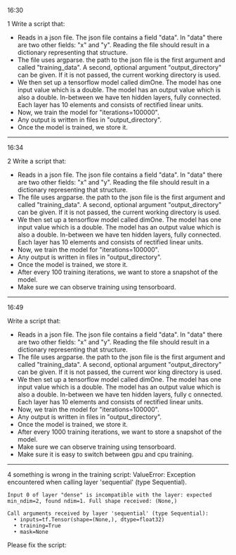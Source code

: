 16:30

1
Write a script that:
- Reads in a json file. The json file contains a field "data". In "data" there are two other fields: "x" and "y".  Reading the file should result in a dictionary representing that structure.
- The file uses argparse. the path to the json file is the first argument and called "training_data". A second, optional argument "output_directory" can be given. If it is not passed, the current working directory is used.
- We then set up a tensorflow model called dimOne. The model has one input value which is a double. The model has an output value which is also a double. In-between we have ten hidden layers, fully connected. Each layer has 10 elements and consists of rectified linear units.
- Now, we train the model for "iterations=100000". 
- Any output is written in files in "output_directory".
- Once the model is trained, we store it.

-----------------------------

16:34

2
Write a script that:
- Reads in a json file. The json file contains a field "data". In "data" there are two other fields: "x" and "y".  Reading the file should result in a dictionary representing that structure.
- The file uses argparse. the path to the json file is the first argument and called "training_data". A second, optional argument "output_directory" can be given. If it is not passed, the current working directory is used.
- We then set up a tensorflow model called dimOne. The model has one input value which is a double. The model has an output value which is also a double. In-between we have ten hidden layers, fully connected. Each layer has 10 elements and consists of rectified linear units.
- Now, we train the model for "iterations=100000".
- Any output is written in files in "output_directory".
- Once the model is trained, we store it.
- After every 100 training iterations, we want to store a snapshot of the model.
- Make sure we can observe training using tensorboard.

------------------------------------

16:49

Write a script that:
- Reads in a json file. The json file contains a field "data". In "data" there are two other fields: "x" and "y".  Reading the file should result in a dictionary representing that structure.
- The file uses argparse. the path to the json file is the first argument and called "training_data". A second, optional argument "output_directory" can be given. If it is not passed, the current wor    king directory is used.
- We then set up a tensorflow model called dimOne. The model has one input value which is a double. The model has an output value which is also a double. In-between we have ten hidden layers, fully c    onnected. Each layer has 10 elements and consists of rectified linear units.
- Now, we train the model for "iterations=100000".
- Any output is written in files in "output_directory".
- Once the model is trained, we store it.
- After every 1000 training iterations, we want to store a snapshot of the model.
- Make sure we can observe training using tensorboard.
- Make sure it is easy to switch between gpu and cpu training.

-------------------------------

4
something is wrong in the training script:
    ValueError: Exception encountered when calling layer 'sequential' (type Sequential).

    Input 0 of layer "dense" is incompatible with the layer: expected min_ndim=2, found ndim=1. Full shape received: (None,)

    Call arguments received by layer 'sequential' (type Sequential):
      • inputs=tf.Tensor(shape=(None,), dtype=float32)
      • training=True
      • mask=None

Please fix the script: <old script>
